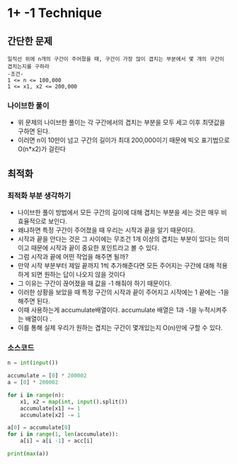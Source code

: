 # 1+ -1 Technique

## 간단한 문제
  ```
  일직선 위에 n개의 구간이 주어졌을 때, 구간이 가장 많이 겹치는 부분에서 몇 개의 구간이 겹치는지를 구하라
  -조건-
  1 <= n <= 100,000
  1 <= x1, x2 <= 200,000
  ```
### 나이브한 풀이
  - 위 문제의 나이브한 풀이는 각 구간에서의 겹치는 부분을 모두 세고 이후 최댓값을 구하면 된다.
  - 이러면 n이 10만이 넘고 구간의 길이가 최대 200,000이기 때문에 빅오 표기법으로 O(n*x2)가 걸린다 

## 최적화
### 최적화 부분 생각하기
  - 나이브한 풀이 방법에서 모든 구간의 길이에 대해 겹치는 부분을 세는 것은 매우 비효율적으로 보인다.
  - 왜냐하면 특정 구간이 주어졌을 때 우리는 시작과 끝을 알기 때문이다.
  - 시작과 끝을 안다는 것은 그 사이에는 무조건 1개 이상의 겹치는 부분이 있다는 의미이고 때문에 시작과 끝이 중요한 포인트라고 볼 수 있다.
  - 그럼 시작과 끝에 어떤 작업을 해주면 될까? 
  - 만약 시작 부분부터 제일 끝까지 1씩 추가해준다면 모든 주어지는 구간에 대해 적용하게 되면 원하는 답이 나오지 않을 것이다 
  - 그 이유는 구간이 끊어졌을 때 값을 -1 해줘야 하기 때문이다. 
  - 이러한 상황을 보았을 때 특정 구간의 시작과 끝이 주어지고 시작에는 1 끝에는 -1을 해주면 된다. 
  - 이때 사용하는게 accumulate배열이다. accumulate 배열은 1과 -1을 누적시켜주는 배열이다 .
  - 이를 통해 실제 우리가 원하는 겹치는 구간이 몇개있는지 O(n)만에 구할 수 있다. 
### 소스코드 
  ``` python
  n = int(input())

  accumulate = [0] * 200002
  a = [0] * 200002

  for i in range(n):
      x1, x2 = map(int, input().split())
      accumulate[x1] += 1
      accumulate[x2] -= 1

  a[0] = accumulate[0]
  for i in range(1, len(accumulate)):
      a[i] = a[i -1] + acc[i]

  print(max(a))
  ```
